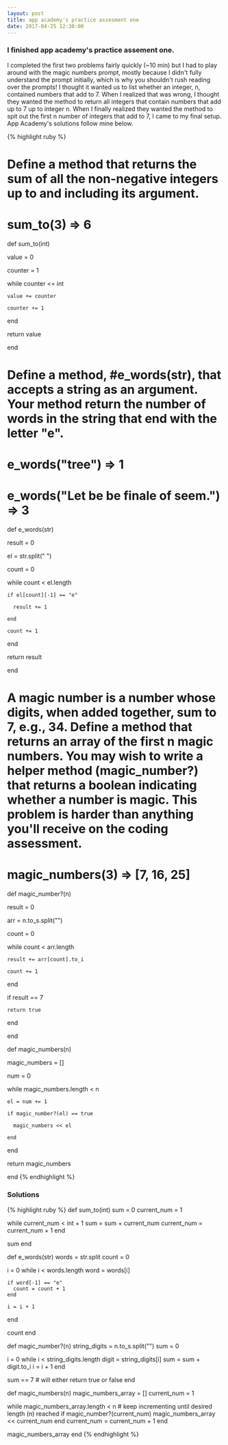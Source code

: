 ```yaml
---
layout: post
title: app academy's practice assesment one
date: 2017-04-25 12:30:00
---
```


<h3>I finished app academy's practice assement one.</h3>

<p>I completed the first two problems fairly quickly (~10 min) but I had to play around with the magic numbers prompt, mostly because I didn't fully understand the prompt initially, which is why you shouldn't rush reading over the prompts! I thought it wanted us to list whether an integer, n, contained numbers that add to 7. When I realized that was wrong, I thought they wanted the method to return all integers that contain numbers that add up to 7 up to integer n. When I finally realized they wanted the method to spit out the first n number of integers that add to 7, I came to my final setup. App Academy's solutions follow mine below.</p>

{% highlight ruby %}
# Define a method that returns the sum of all the non-negative integers up to and including its argument.
# sum_to(3) => 6

def sum_to(int)
  
  value = 0
  
  counter = 1
  
  while counter <= int
  
    value += counter
    
    counter += 1
    
  end
  
  return value
  
end

# Define a method, #e_words(str), that accepts a string as an argument. Your method return the number of words in the string that end with the letter "e".
# e_words("tree") => 1
# e_words("Let be be finale of seem.") => 3

def e_words(str)
  
  result = 0
  
  el = str.split(" ")
  
  count = 0 
  
  while count < el.length
    
    if el[count][-1] == "e"
      
      result += 1
    
    end
      
    count += 1  
      
  end
  
  return result
  
end

# A magic number is a number whose digits, when added together, sum to 7, e.g., 34. Define a method that returns an array of the first n magic numbers. You may wish to write a helper method (magic_number?) that returns a boolean indicating whether a number is magic. This problem is harder than anything you'll receive on the coding assessment.
# magic_numbers(3) => [7, 16, 25]

def magic_number?(n)
  
  result = 0
  
  arr = n.to_s.split("")
  
  count = 0
  
  while count < arr.length
  
    result += arr[count].to_i 
    
    count += 1
    
  end
  
  if result == 7
    
    return true
    
  end
    
end

def magic_numbers(n)
  
  magic_numbers = []
  
  num = 0

  while magic_numbers.length < n
  
    el = num += 1
    
    if magic_number?(el) == true
      
      magic_numbers << el
      
    end
    
  end
  
  return magic_numbers
  
end 
{% endhighlight %}

<h3>Solutions</h3>

{% highlight ruby %}
def sum_to(int)
  sum = 0
  current_num = 1

  while current_num < int + 1
    sum = sum + current_num
    current_num = current_num + 1
  end

  sum
end

def e_words(str)
  words = str.split
  count = 0

  i = 0
  while i < words.length
    word = words[i]

    if word[-1] == "e"
      count = count + 1
    end

    i = i + 1
  end

  count
end

def magic_number?(n)
  string_digits = n.to_s.split("")
  sum = 0

  i = 0
  while i < string_digits.length
    digit = string_digits[i]
    sum = sum + digit.to_i
    i = i + 1
  end

  sum == 7 # will either return true or false
end

def magic_numbers(n)
  magic_numbers_array = []
  current_num = 1

  while magic_numbers_array.length < n # keep incrementing until desired length (n) reached
    if magic_number?(current_num)
      magic_numbers_array << current_num
    end
    current_num = current_num + 1
  end

  magic_numbers_array
end
{% endhighlight %}
